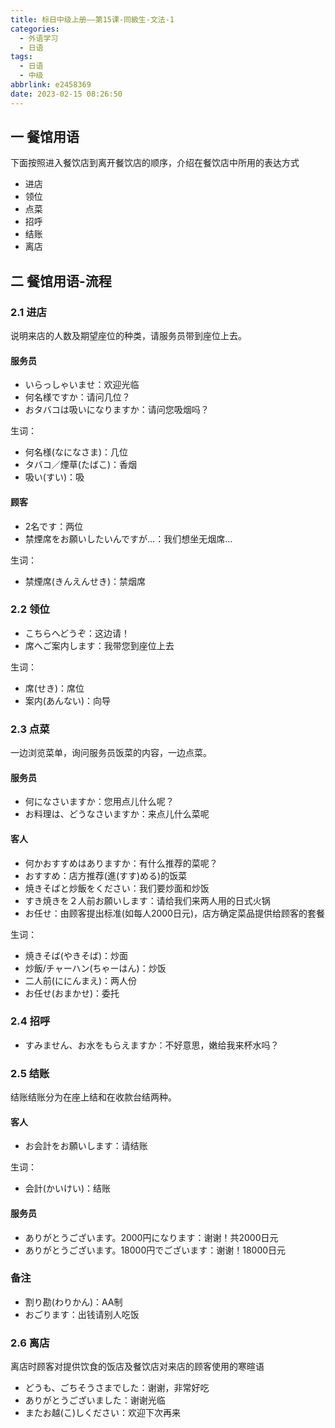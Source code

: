 ```yaml
---
title: 标日中级上册——第15课-同級生-文法-1
categories:
  - 外语学习
  - 日语
tags:
  - 日语
  - 中级
abbrlink: e2458369
date: 2023-02-15 08:26:50
---
```

## 一 餐馆用语

下面按照进入餐饮店到离开餐饮店的顺序，介绍在餐饮店中所用的表达方式

* 进店
* 领位
* 点菜
* 招呼
* 结账
* 离店

<!--more-->

## 二 餐馆用语-流程

### 2.1 进店

说明来店的人数及期望座位的种类，请服务员带到座位上去。

#### 服务员

* いらっしゃいませ：欢迎光临
* 何名様ですか：请问几位？
* おタバコは吸いになりますか：请问您吸烟吗？

生词：

* 何名様(なになさま)：几位
* タバコ／煙草(たばこ)：香烟
* 吸い(すい)：吸

#### 顾客

* 2名です：两位
* 禁煙席をお願いしたいんですが…：我们想坐无烟席...

生词：

* 禁煙席(きんえんせき)：禁烟席

### 2.2 领位

* こちらへどうぞ：这边请！
* 席へご案内します：我带您到座位上去

生词：

* 席(せき)：席位
* 案内(あんない)：向导

### 2.3 点菜

一边浏览菜单，询问服务员饭菜的内容，一边点菜。

#### 服务员

* 何になさいますか：您用点儿什么呢？
* お料理は、どうなさいますか：来点儿什么菜呢

#### 客人

* 何かおすすめはありますか：有什么推荐的菜呢？
* おすすめ：店方推荐(進(すす)める)的饭菜
* 焼きそばと炒飯をください：我们要炒面和炒饭
* すき焼きを２人前お願いします：请给我们来两人用的日式火锅
* お任せ：由顾客提出标准(如每人2000日元)，店方确定菜品提供给顾客的套餐

生词：

* 焼きそば(やきそば)：炒面
* 炒飯/チャーハン(ちゃーはん)：炒饭
* 二人前(ににんまえ)：两人份
* お任せ(おまかせ)：委托

### 2.4 招呼

* すみません、お水をもらえますか：不好意思，嫩给我来杯水吗？

### 2.5 结账

结账结账分为在座上结和在收款台结两种。

#### 客人

* お会計をお願いします：请结账

生词：

* 会計(かいけい)：结账

#### 服务员

* ありがとうございます。2000円になります：谢谢！共2000日元
* ありがとうございます。18000円でございます：谢谢！18000日元

### 备注

* 割り勘(わりかん)：AA制
* おごります：出钱请别人吃饭

### 2.6 离店

离店时顾客对提供饮食的饭店及餐饮店对来店的顾客使用的寒暄语

* どうも、ごちそうさまでした：谢谢，非常好吃
* ありがとうございました：谢谢光临
* またお越(こ)しください：欢迎下次再来
